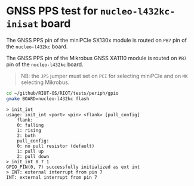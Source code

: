 # GNSS PPS test for `nucleo-l432kc-inisat` board

The GNSS PPS pin of the miniPCIe SX130x module is routed on `PB7` pin of the `nucleo-l432kc` board.

The GNSS PPS pin of the Mikrobus GNSS XA1110 module is routed on `PB7` pin of the `nucleo-l432kc` board.

> NB: the `JP5` jumper must set on `PCI` for selecting miniPCIe and on `MK` selecting Mikrobus.

```bash
cd ~/github/RIOT-OS/RIOT/tests/periph/gpio
gmake BOARD=nucleo-l432kc flash
```

```
> init_int
usage: init_int <port> <pin> <flank> [pull_config]
	flank:
	0: falling
	1: rising
	2: both
	pull_config:
	0: no pull resistor (default)
	1: pull up
	2: pull down
> init_int 0 7 1
GPIO_PIN(0, 7) successfully initialized as ext int
> INT: external interrupt from pin 7
INT: external interrupt from pin 7
```

